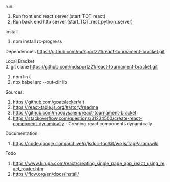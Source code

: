 run:  
1. Run front end react server (start_TOT_react)  
2. Run back end http server (start_TOT_rest_python_server)  
  
Install  
1. npm install rc-progress  
<!-- 2. yarn add react-tournament-bracket   -->

Dependencies
https://github.com/mdsportz21/react-tournament-bracket.git
  
Local Bracket  
0. git clone https://github.com/mdsportz21/react-tournament-bracket.git
1. npm link
2. npx babel src --out-dir lib

Sources:  
  1. https://github.com/goatslacker/alt  
  1. https://react-table.js.org/#/story/readme  
  1. https://github.com/moodysalem/react-tournament-bracket  
  1. https://stackoverflow.com/questions/31234500/create-react-component-dynamically - Creating react components dynamically 


  Documentation  
  1. https://code.google.com/archive/p/jsdoc-toolkit/wikis/TagParam.wiki

  Todo
  1. https://www.kirupa.com/react/creating_single_page_app_react_using_react_router.htm
  2. https://flow.org/en/docs/install/